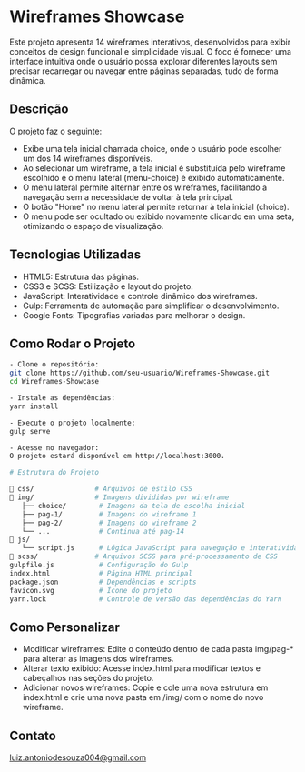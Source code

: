 # Wireframes Showcase

Este projeto apresenta 14 wireframes interativos, desenvolvidos para exibir conceitos de design funcional e simplicidade visual. O foco é fornecer uma interface intuitiva onde o usuário possa explorar diferentes layouts sem precisar recarregar ou navegar entre páginas separadas, tudo de forma dinâmica.

## Descrição
O projeto faz o seguinte:

- Exibe uma tela inicial chamada choice, onde o usuário pode escolher um dos 14 wireframes disponíveis.
- Ao selecionar um wireframe, a tela inicial é substituída pelo wireframe escolhido e o menu lateral (menu-choice) é exibido automaticamente.
- O menu lateral permite alternar entre os wireframes, facilitando a navegação sem a necessidade de voltar à tela principal.
- O botão "Home" no menu lateral permite retornar à tela inicial (choice).
- O menu pode ser ocultado ou exibido novamente clicando em uma seta, otimizando o espaço de visualização.

## Tecnologias Utilizadas
- HTML5: Estrutura das páginas.
- CSS3 e SCSS: Estilização e layout do projeto.
- JavaScript: Interatividade e controle dinâmico dos wireframes.
- Gulp: Ferramenta de automação para simplificar o desenvolvimento.
- Google Fonts: Tipografias variadas para melhorar o design.

## Como Rodar o Projeto

```bash
- Clone o repositório:
git clone https://github.com/seu-usuario/Wireframes-Showcase.git
cd Wireframes-Showcase

- Instale as dependências:
yarn install

- Execute o projeto localmente:
gulp serve

- Acesse no navegador:
O projeto estará disponível em http://localhost:3000.

# Estrutura do Projeto

📂 css/               # Arquivos de estilo CSS
📂 img/               # Imagens divididas por wireframe
   ├── choice/        # Imagens da tela de escolha inicial
   ├── pag-1/         # Imagens do wireframe 1
   ├── pag-2/         # Imagens do wireframe 2
   └── ...            # Continua até pag-14
📂 js/
   └── script.js      # Lógica JavaScript para navegação e interatividade
📂 scss/              # Arquivos SCSS para pré-processamento de CSS
gulpfile.js           # Configuração do Gulp
index.html            # Página HTML principal
package.json          # Dependências e scripts
favicon.svg           # Ícone do projeto
yarn.lock             # Controle de versão das dependências do Yarn
```

## Como Personalizar
- Modificar wireframes: Edite o conteúdo dentro de cada pasta img/pag-* para alterar as imagens dos wireframes.
- Alterar texto exibido: Acesse index.html para modificar textos e cabeçalhos nas seções do projeto.
- Adicionar novos wireframes: Copie e cole uma nova estrutura em index.html e crie uma nova pasta em /img/ com o nome do novo wireframe.

## Contato
luiz.antoniodesouza004@gmail.com